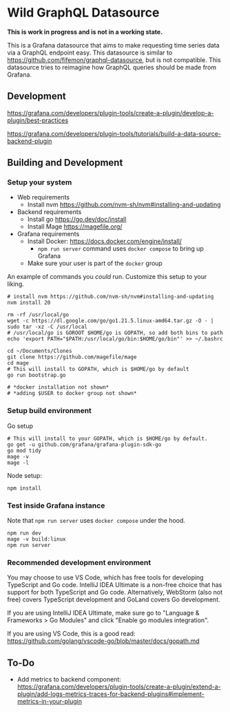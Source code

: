 # Wild GraphQL Datasource

**This is work in progress and is not in a working state.**

This is a Grafana datasource that aims to make requesting time series data via a GraphQL endpoint easy.
This datasource is similar to https://github.com/fifemon/graphql-datasource, but is not compatible.
This datasource tries to reimagine how GraphQL queries should be made from Grafana.


## Development

https://grafana.com/developers/plugin-tools/create-a-plugin/develop-a-plugin/best-practices

https://grafana.com/developers/plugin-tools/tutorials/build-a-data-source-backend-plugin


## Building and Development

### Setup your system

* Web requirements
  * Install nvm https://github.com/nvm-sh/nvm#installing-and-updating
* Backend requirements
  * Install go https://go.dev/doc/install
  * Install Mage https://magefile.org/
* Grafana requirements
  * Install Docker: https://docs.docker.com/engine/install/
    * `npm run server` command uses `docker compose` to bring up Grafana
  * Make sure your user is part of the `docker` group

An example of commands you *could* run.
Customize this setup to your liking.

```shell
# install nvm https://github.com/nvm-sh/nvm#installing-and-updating
nvm install 20

rm -rf /usr/local/go
wget -c https://dl.google.com/go/go1.21.5.linux-amd64.tar.gz -O - | sudo tar -xz -C /usr/local
# /usr/local/go is GOROOT $HOME/go is GOPATH, so add both bins to path
echo 'export PATH="$PATH:/usr/local/go/bin:$HOME/go/bin"' >> ~/.bashrc

cd ~/Documents/Clones
git clone https://github.com/magefile/mage
cd mage
# This will install to GOPATH, which is $HOME/go by default
go run bootstrap.go

# *docker installation not shown*
# *adding $USER to docker group not shown*
```

### Setup build environment

Go setup
```shell
# This will install to your GOPATH, which is $HOME/go by default.
go get -u github.com/grafana/grafana-plugin-sdk-go
go mod tidy
mage -v
mage -l
```

Node setup:

```shell
npm install
```


### Test inside Grafana instance

Note that `npm run server` uses `docker compose` under the hood.

```shell
npm run dev
mage -v build:linux
npm run server
```

### Recommended development environment

You may choose to use VS Code, which has free tools for developing TypeScript and Go code.
IntelliJ IDEA Ultimate is a non-free choice that has support for both TypeScript and Go code.
Alternatively, WebStorm (also not free) covers TypeScript development and GoLand covers Go development.

If you are using IntelliJ IDEA Ultimate, make sure go to "Language & Frameworks > Go Modules" and click "Enable go modules integration".

If you are using VS Code, this is a good read: https://github.com/golang/vscode-go/blob/master/docs/gopath.md


## To-Do

* Add metrics to backend component: https://grafana.com/developers/plugin-tools/create-a-plugin/extend-a-plugin/add-logs-metrics-traces-for-backend-plugins#implement-metrics-in-your-plugin
